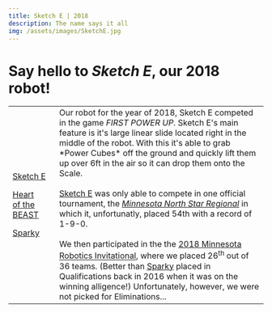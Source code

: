 ```yaml
---
title: Sketch E | 2018
description: The name says it all
img: /assets/images/SketchE.jpg
---
```

<table>
	<thead><h1>Say hello to <em>Sketch E</em>, our 2018 robot!</h1></thead>
	<tbody>
		<tr>
			<td>
				<!-- <p><a href="2019">CPU5</a></p> -->
				<p><a href="2018">Sketch E</a></p>
				<p><a href="2017">Heart of the BEAST</a></p>
				<p><a href="2016">Sparky</a></p>
			</td>
			<td>
				Our robot for the year of 2018, Sketch E competed in the game <em>FIRST POWER UP</em>. Sketch E's main feature is it's large linear slide located right in the middle of the robot. With this it's able to grab *Power Cubes* off the ground and quickly lift them up over 6ft in the air so it can drop them onto the Scale.
<br/><br/>
				<a href="https://www.thebluealliance.com/team/2855/2018" target="_blank">Sketch E</a> was only able to compete in one official tournament, the <a href="https://www.thebluealliance.com/event/2018mnmi2" target="_blank"><em>Minnesota North Star Regional</em></a> in which it, unfortunatly, placed 54th with a record of 1-9-0.
<br/><br/>
				We then participated in the the <a href="https://www.thebluealliance.com/event/2018mnri" target="_blank">2018 Minnesota Robotics Invitational</a>, where we placed 26<sup>th</sup> out of 36 teams. (Better than <a href="/main/?robots/2016">Sparky</a> placed in Qualifications back in 2016 when it was on the winning alligence!) Unfortunately, however, we were not picked for Eliminations...
			</td>
		</tr>
	</tbody>
</table>
